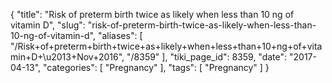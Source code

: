 {
    "title": "Risk of preterm birth twice as likely when less than 10 ng of vitamin D",
    "slug": "risk-of-preterm-birth-twice-as-likely-when-less-than-10-ng-of-vitamin-d",
    "aliases": [
        "/Risk+of+preterm+birth+twice+as+likely+when+less+than+10+ng+of+vitamin+D+\u2013+Nov+2016",
        "/8359"
    ],
    "tiki_page_id": 8359,
    "date": "2017-04-13",
    "categories": [
        "Pregnancy"
    ],
    "tags": [
        "Pregnancy"
    ]
}